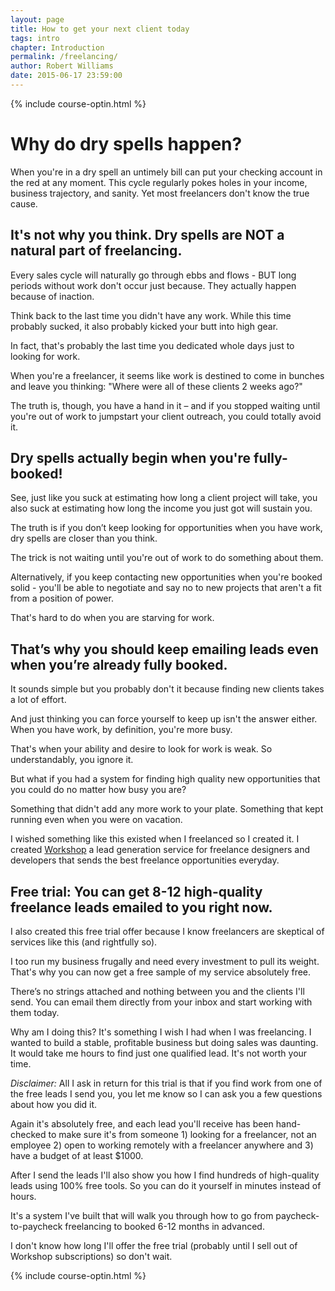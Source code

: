 ```yaml
---
layout: page
title: How to get your next client today
tags: intro
chapter: Introduction
permalink: /freelancing/
author: Robert Williams
date: 2015-06-17 23:59:00
---
```


{% include course-optin.html %}

# Why do dry spells happen?
When you're in a dry spell an untimely bill can put your checking account in the red at any moment. This cycle regularly pokes holes in your income, business trajectory, and sanity. Yet most freelancers don't know the true cause.



## It's not why you think. Dry spells are NOT a natural part of freelancing. 
Every sales cycle will naturally go through ebbs and flows - BUT long periods without work don't occur just because. They actually happen because of inaction.

Think back to the last time you didn't have any work. While this time probably sucked, it also probably kicked your butt into high gear. 

In fact, that's probably the last time you dedicated whole days just to looking for work.

When you're a freelancer, it seems like work is destined to come in bunches and leave you thinking: "Where were all of these clients 2 weeks ago?"

The truth is, though, you have a hand in it – and if you stopped waiting until you're out of work to jumpstart your client outreach, you could totally avoid it.

## Dry spells actually begin when you're fully-booked!
See, just like you suck at estimating how long a client project will take, you also suck at estimating how long the income you just got will sustain you.

The truth is if you don’t keep looking for opportunities when you have work, dry spells are closer than you think.

The trick is not waiting until you're out of work to do something about them.

Alternatively, if you keep contacting new opportunities when you're booked solid - you'll be able to negotiate and say no to new projects that aren't a fit from a position of power. 

That's hard to do when you are starving for work. 

## That’s why you should keep emailing leads even when you’re already fully booked.
It sounds simple but you probably don't it because finding new clients takes a lot of effort. 

And just thinking you can force yourself to keep up isn't the answer either. When you have work, by definition, you're more busy. 

That's when your ability and desire to look for work is weak. So understandably, you ignore it.  

But what if you had a system for finding high quality new opportunities that you could do no matter how busy you are?

Something that didn't add any more work to your plate. Something that kept running even when you were on vacation.

I wished something like this existed when I freelanced so I created it. I created [Workshop](http://letsworkshop.com) a lead generation service for freelance designers and developers that sends the best freelance opportunities everyday.

## Free trial: You can get 8-12 high-quality freelance leads emailed to you right now. 
I also created this free trial offer because I know freelancers are skeptical of services like this (and rightfully so).

I too run my business frugally and need every investment to pull its weight. That's why you can now get a free sample of my service absolutely free.

There’s no strings attached and nothing between you and the clients I'll send. You can email them directly from your inbox and start working with them today.

Why am I doing this? It's something I wish I had when I was freelancing. I wanted to build a stable, profitable business but doing sales was daunting. It would take me hours to find just one qualified lead. It's not worth your time.

*Disclaimer:* All I ask in return for this trial is that if you find work from one of the free leads I send you, you let me know so I can ask you a few questions about how you did it. 

Again it's absolutely free, and each lead you'll receive has been hand-checked to make sure it's from someone 1) looking for a freelancer, not an employee 2) open to working remotely with a freelancer anywhere and 3) have a budget of at least $1000.

After I send the leads I'll also show you how I find hundreds of high-quality leads using 100% free tools. So you can do it yourself in minutes instead of hours. 

It's a system I've built that will walk you through how to go from paycheck-to-paycheck freelancing to booked 6-12 months in advanced. 

I don't know how long I'll offer the free trial (probably until I sell out of Workshop subscriptions) so don't wait.

{% include course-optin.html %}

<!--
[<i class="fa fa-long-arrow-left"></i> Articles](/advice)-->